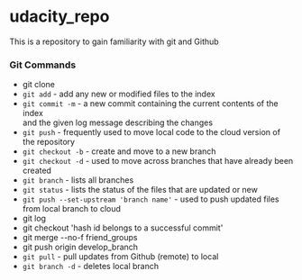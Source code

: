 
# udacity_repo
This is a repository to gain familiarity with git and Github

### Git Commands
* git clone
* `git add` - add any new or modified files to the index
* `git commit -m` - a new commit containing the current contents of the index \
                    and the given log message describing the changes
* `git push` - frequently used to move local code to the cloud version of the repository 
* `git checkout -b` - create and move to a new branch
* `git checkout -d` - used to move across branches that have already been created
* `git branch` - lists all branches
* `git status` - lists the status of the files that are updated or new
* `git push --set-upstream 'branch name'` - used to push updated files from
			                    local branch to cloud 
* git log
* git checkout 'hash id belongs to a successful commit'
* git merge --no-f friend_groups
* git push origin develop_branch
* `git pull` - pull updates from Github (remote) to local
* `git branch -d` - deletes local branch


